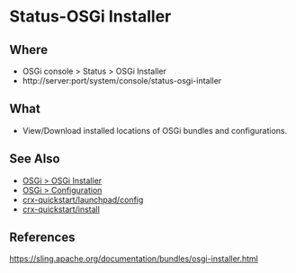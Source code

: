 # Status-OSGi Installer

## Where

- OSGi console > Status > OSGi Installer
- http://server:port/system/console/status-osgi-intaller

## What

- View/Download installed locations of OSGi bundles and configurations.

## See Also

- [OSGi > OSGi Installer](osgi-installer.md)
- [OSGi > Configuration](configMgr.md)
- [crx-quickstart/launchpad/config](/crx-quickstart/launchpad/config.md)
- [crx-quickstart/install](/crx-quickstart/install.md)

## References

https://sling.apache.org/documentation/bundles/osgi-installer.html
